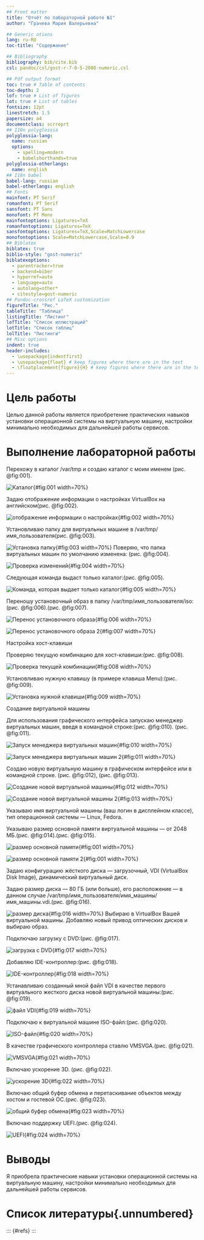 ```yaml
---
## Front matter
title: "Отчёт по лабораторной работе №1"
author: "Грачева Мария Валерьевна"

## Generic otions
lang: ru-RU
toc-title: "Содержание"

## Bibliography
bibliography: bib/cite.bib
csl: pandoc/csl/gost-r-7-0-5-2008-numeric.csl

## Pdf output format
toc: true # Table of contents
toc-depth: 2
lof: true # List of figures
lot: true # List of tables
fontsize: 12pt
linestretch: 1.5
papersize: a4
documentclass: scrreprt
## I18n polyglossia
polyglossia-lang:
  name: russian
  options:
	- spelling=modern
	- babelshorthands=true
polyglossia-otherlangs:
  name: english
## I18n babel
babel-lang: russian
babel-otherlangs: english
## Fonts
mainfont: PT Serif
romanfont: PT Serif
sansfont: PT Sans
monofont: PT Mono
mainfontoptions: Ligatures=TeX
romanfontoptions: Ligatures=TeX
sansfontoptions: Ligatures=TeX,Scale=MatchLowercase
monofontoptions: Scale=MatchLowercase,Scale=0.9
## Biblatex
biblatex: true
biblio-style: "gost-numeric"
biblatexoptions:
  - parentracker=true
  - backend=biber
  - hyperref=auto
  - language=auto
  - autolang=other*
  - citestyle=gost-numeric
## Pandoc-crossref LaTeX customization
figureTitle: "Рис."
tableTitle: "Таблица"
listingTitle: "Листинг"
lofTitle: "Список иллюстраций"
lotTitle: "Список таблиц"
lolTitle: "Листинги"
## Misc options
indent: true
header-includes:
  - \usepackage{indentfirst}
  - \usepackage{float} # keep figures where there are in the text
  - \floatplacement{figure}{H} # keep figures where there are in the text
---
```


# Цель работы

Целью данной работы является приобретение практических навыков установки операционной системы на виртуальную машину, настройки минимально необходимых для дальнейшей работы сервисов.


# Выполнение лабораторной работы

 
 Перехожу в каталог /var/tmp и создаю каталог с моим именем 
 (рис. @fig:001).

![Каталог](image/1.png){#fig:001 width=70%}
  
 Задаю отображение информации о настройках VirtualBox на английском(рис. @fig:002).

![отображение информации о настройках](image/2.png){#fig:002 width=70%}

Установливаю папку для виртуальных машине в /var/tmp/имя_пользователя(рис. @fig:003).

![Установка папку](image/3.png){#fig:003 width=70%}
Поверяю, что папка виртуальных машин по умолчанию изменена: (рис. @fig:004).

![Проверка изменений](image/4.png){#fig:004 width=70%}


Следующая команда выдаст только каталог:(рис. @fig:005).

![Команда, которая выдает только каталог](image/5.png){#fig:005 width=70%}

Переношу установочный образ в папку /var/tmp/имя_пользователя/iso:(рис. @fig:006).(рис. @fig:007).

![Перенос установочного образа](image/6.png){#fig:006 width=70%}

![Перенос установочного образа 2](image/91.png){#fig:007 width=70%}


Настройка хост-клавиши

Проверяю текущую комбинацию для хост-клавиши:(рис. @fig:008).

![Проверка текущей комбинации](image/7.png){#fig:008 width=70%}

Установливаю нужную клавишу (в примере клавиша Menu):(рис. @fig:009).

![Установка нужной клавиши](image/8.png){#fig:009 width=70%}


Создание виртуальной машины

Для использования графического интерфейса запускаю менеджер виртуальных машин, введя в командной строке:(рис. @fig:010). (рис. @fig:011).

![Запуск менеджера виртуальных машин](image/9.png){#fig:010 width=70%}

![Запуск менеджера виртуальных машин 2](image/10.png){#fig:011 width=70%}

Создаю новую виртуальную машину в графическом интерфейсе или в командной строке. (рис. @fig:012), (рис. @fig:013).

![Создание новой виртуальной машины](image/11.png){#fig:012 width=70%}

![Создание новой виртуальной машины 2](image/12.png){#fig:013 width=70%}

Указываю имя виртуальной машины (ваш логин в дисплейном классе), тип операционной системы — Linux, Fedora.

Указываю размер основной памяти виртуальной машины — от 2048 МБ.(рис. @fig:014).(рис. @fig:015).

![размер основной памяти](image/14.png){#fig:001 width=70%}

![размер основной памяти 2](image/15.png){#fig:001 width=70%}

Задаю конфигурацию жёсткого диска — загрузочный, VDI (VirtualBox Disk Image), динамический виртуальный диск.

Задаю размер диска — 80 ГБ (или больше), его расположение — в данном случае /var/tmp/имя_пользователя/имя_машины/имя_машины.vdi.(рис. @fig:016).

![размер диска](image/15.png){#fig:016 width=70%}
Выбираю в VirtualBox Вашей виртуальной машины. Добавляю новый привод оптических дисков и выбираю образ.

Подключаю загрузку с DVD:(рис. @fig:017).

![загрузка с DVD](image/16.png){#fig:017 width=70%}

 Добавляю IDE-контроллер:(рис. @fig:018).

![IDE-контроллер](image/17.png){#fig:018 width=70%}

Устанавливаю созданный мной файл VDI в качестве первого виртуального жесткого диска новой виртуальной машины:(рис. @fig:019).

![файл VDI](image/18.png){#fig:019 width=70%}

Подключаю к виртуальной машине ISO-файл:(рис. @fig:020).

![ISO-файл](image/19.png){#fig:020 width=70%}

В качестве графического контроллера ставлю VMSVGA.(рис. @fig:021).

![VMSVGA](image/20.png){#fig:021 width=70%}

Включаю ускорение 3D. (рис. @fig:022).

![ускорение 3D](image/21.png){#fig:022 width=70%}

Включаю общий буфер обмена и перетаскивание объектов между хостом и гостевой ОС.(рис. @fig:023).

![общий буфер обмена](image/22.png){#fig:023 width=70%}

Включаю поддержку UEFI.(рис. @fig:024).

![UEFI](image/23.png){#fig:024 width=70%}


# Выводы

Я приобрела практические навыки установки операционной системы на виртуальную машину, настройки минимально необходимых для дальнейшей работы сервисов.

# Список литературы{.unnumbered}

::: {#refs}
:::
